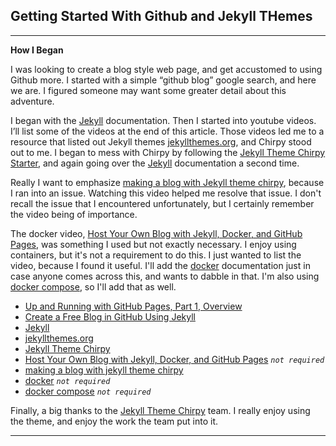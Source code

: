 
## Getting Started With Github and Jekyll THemes
 
 ---

**How I Began**
 
I was looking to create a blog style web page, and get accustomed to using Github more. I started with a simple “github blog” google search, and here we are. I figured someone may want some greater detail about this adventure.
 
I began with the [Jekyll] documentation. Then I started into youtube videos. I’ll list some of the videos at the end of this article. Those videos led me to a resource that listed out Jekyll themes [jekyllthemes.org], and Chirpy stood out to me. I began to mess with Chirpy by following the [Jekyll Theme Chirpy Starter], and again going over the [Jekyll] documentation a second time.
 
Really I want to emphasize [making a blog with Jekyll theme chirpy], because I ran into an issue.  Watching this video helped me resolve that issue. I don't recall the issue that I encountered unfortunately, but I certainly remember the video being of importance.

The docker video, [Host Your Own Blog with Jekyll, Docker, and GitHub Pages], was something I used but not exactly necessary. I enjoy using containers, but it's not a requirement to do this. I just wanted to list the video, because I found it useful. I'll add the [docker] documentation just in case anyone comes across this, and wants to dabble in that. I'm also using [docker compose], so I'll add that as well.
 
- [Up and Running with GitHub Pages, Part 1, Overview]
- [Create a Free Blog in GitHub Using Jekyll]
- [Jekyll]
- [jekyllthemes.org]
- [Jekyll Theme Chirpy]
- [Host Your Own Blog with Jekyll, Docker, and GitHub Pages] *`not required`*
- [making a blog with jekyll theme chirpy]
- [docker] *`not required`*
- [docker compose] *`not required`*
 
Finally, a big thanks to the [Jekyll Theme Chirpy] team. I really enjoy using the theme, and enjoy the work the team put into it. 

---

[Up and Running with GitHub Pages, Part 1, Overview]: (https://www.youtube.com/watch?v=EvYs1idcGnM&list=PLWzwUIYZpnJuT0sH4BN56P5oWTdHJiTNq)
[Create a Free Blog in GitHub Using Jekyll]: (https://www.youtube.com/watch?v=-QA6HqZalBQ&t=198s)
[Jekyll]: (https://jekyllrb.com/docs/installation/)
[jekyllthemes.org]: (http://jekyllthemes.org/themes/jekyll-theme-chirpy/)
[Jekyll Theme Chirpy]: (https://github.com/cotes2020/jekyll-theme-chirpy)
[Jekyll Theme Chirpy Starter]: (https://github.com/cotes2020/chirpy-starter/generate)
[Host Your Own Blog with Jekyll, Docker, and GitHub Pages]: (https://www.youtube.com/watch?v=ZHQ3IwIL590&t=359s)
[making a blog with jekyll theme chirpy]: (https://www.youtube.com/watch?v=cUJ_PjfW2SE&t=1906s)
[docker]: (https://docs.docker.com/engine/install/)
[docker compose]: (https://docs.docker.com/compose/install/)